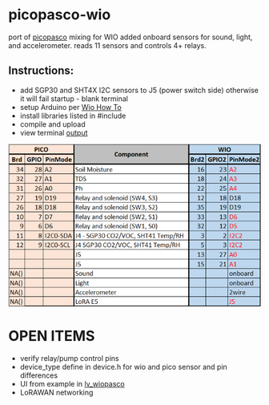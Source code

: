 # picopasco-wio
port of [picopasco](https://github.com/GrayHatGuy/picopasco) mixing for WIO added onboard sensors for sound, light, and accelerometer. reads 11 sensors and controls 4+ relays.

## Instructions:
- add SGP30 and SHT4X I2C sensors to J5 (power switch side) otherwise it will fail startup - blank terminal
- setup Arduino per [Wio How To](https://wiki.seeedstudio.com/Wio-Terminal-Getting-Started/)
- install libraries listed in #include 
- compile and upload
- view terminal [output](https://youtu.be/uyEobShH6yY)

![Pin cross reference](https://github.com/GrayHatGuy/picopasco-wio/blob/09fe0461a8d8f140c786266f9fbafdd719245d67/pico2wio_pins.png)

# OPEN ITEMS

* verify relay/pump control pins
* device_type define in device.h for wio and pico sensor and pin differences
* UI from example in [lv_wiopasco](https://github.com/GrayHatGuy/lv_wiopasco)
* LoRAWAN networking


